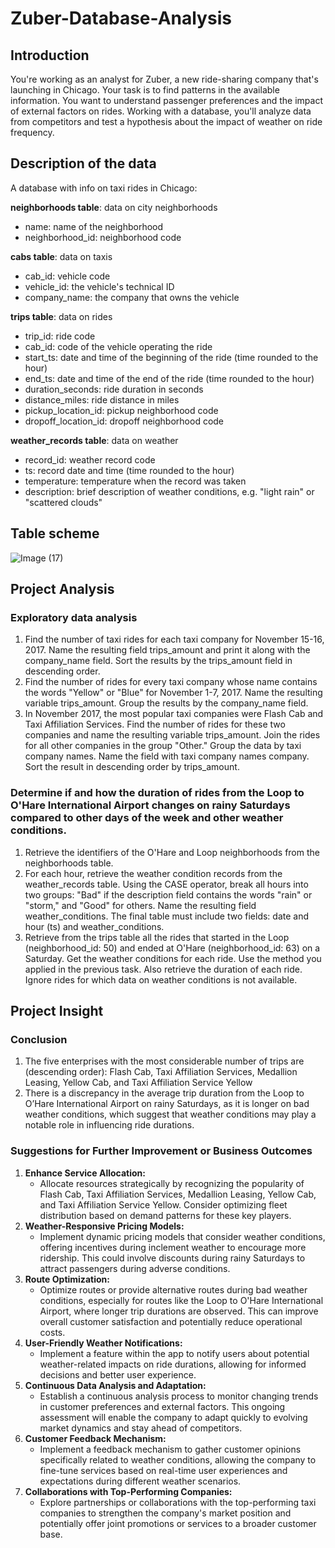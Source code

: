 # Zuber-Database-Analysis
## Introduction
You're working as an analyst for Zuber, a new ride-sharing company that's launching in Chicago. Your task is to find patterns in the available information. You want to understand passenger preferences and the impact of external factors on rides.
Working with a database, you'll analyze data from competitors and test a hypothesis about the impact of weather on ride frequency. 
## Description of the data 
A database with info on taxi rides in Chicago:  

**neighborhoods table**: data on city neighborhoods  
- name: name of the neighborhood  
- neighborhood_id: neighborhood code  

**cabs table**: data on taxis   
- cab_id: vehicle code  
- vehicle_id: the vehicle's technical ID  
- company_name: the company that owns the vehicle  

**trips table**: data on rides  
- trip_id: ride code  
- cab_id: code of the vehicle operating the ride  
- start_ts: date and time of the beginning of the ride (time rounded to the hour)  
- end_ts: date and time of the end of the ride (time rounded to the hour)  
- duration_seconds: ride duration in seconds  
- distance_miles: ride distance in miles  
- pickup_location_id: pickup neighborhood code  
- dropoff_location_id: dropoff neighborhood code   

**weather_records table**: data on weather  
- record_id: weather record code  
- ts: record date and time (time rounded to the hour)  
- temperature: temperature when the record was taken  
- description: brief description of weather conditions, e.g. "light rain" or "scattered clouds"

## Table scheme
![Image (17)](https://github.com/chiangsuanne/Zuber-Database-Analysis/assets/108243961/e731db81-278b-4a10-a286-d49e9a127f7f)

## Project Analysis
### Exploratory data analysis
1. Find the number of taxi rides for each taxi company for November 15-16, 2017. Name the resulting field trips_amount and print it along with the company_name field. Sort the results by the trips_amount field in descending order.
2. Find the number of rides for every taxi company whose name contains the words "Yellow" or "Blue" for November 1-7, 2017. Name the resulting variable trips_amount. Group the results by the company_name field.
3. In November 2017, the most popular taxi companies were Flash Cab and Taxi Affiliation Services. Find the number of rides for these two companies and name the resulting variable trips_amount. Join the rides for all other companies in the group "Other." Group the data by taxi company names. Name the field with taxi company names company. Sort the result in descending order by trips_amount.
### Determine if and how the duration of rides from the Loop to O'Hare International Airport changes on rainy Saturdays compared to other days of the week and other weather conditions.
1. Retrieve the identifiers of the O'Hare and Loop neighborhoods from the neighborhoods table.
2. For each hour, retrieve the weather condition records from the weather_records table. Using the CASE operator, break all hours into two groups: "Bad" if the description field contains the words "rain" or "storm," and "Good" for others. Name the resulting field weather_conditions. The final table must include two fields: date and hour (ts) and weather_conditions.
3. Retrieve from the trips table all the rides that started in the Loop (neighborhood_id: 50) and ended at O'Hare (neighborhood_id: 63) on a Saturday. Get the weather conditions for each ride. Use the method you applied in the previous task. Also retrieve the duration of each ride. Ignore rides for which data on weather conditions is not available.

## Project Insight
### Conclusion
1. The five enterprises with the most considerable number of trips are (descending order): Flash Cab, Taxi Affiliation Services, Medallion Leasing, Yellow Cab, and Taxi Affiliation Service Yellow
2. There is a discrepancy in the average trip duration from the Loop to O’Hare International Airport on rainy Saturdays, as it is longer on bad weather conditions, which suggest that weather conditions may play a notable role in influencing ride durations.  
### Suggestions for Further Improvement or Business Outcomes 
1. **Enhance Service Allocation:**  
    - Allocate resources strategically by recognizing the popularity of Flash Cab, Taxi Affiliation Services, Medallion Leasing, Yellow Cab, and Taxi Affiliation Service Yellow. Consider optimizing fleet distribution based on demand patterns for these key players.  
2. **Weather-Responsive Pricing Models:**  
    - Implement dynamic pricing models that consider weather conditions, offering incentives during inclement weather to encourage more ridership. This could involve discounts during rainy Saturdays to attract passengers during adverse conditions.  
3. **Route Optimization:**  
    - Optimize routes or provide alternative routes during bad weather conditions, especially for routes like the Loop to O'Hare International Airport, where longer trip durations are observed. This can improve overall customer satisfaction and potentially reduce operational costs.  
4. **User-Friendly Weather Notifications:**  
    - Implement a feature within the app to notify users about potential weather-related impacts on ride durations, allowing for informed decisions and better user experience.
5. **Continuous Data Analysis and Adaptation:**
    - Establish a continuous analysis process to monitor changing trends in customer preferences and external factors. This ongoing assessment will enable the company to adapt quickly to evolving market dynamics and stay ahead of competitors.
6. **Customer Feedback Mechanism:**
    - Implement a feedback mechanism to gather customer opinions specifically related to weather conditions, allowing the company to fine-tune services based on real-time user experiences and expectations during different weather scenarios.
7. **Collaborations with Top-Performing Companies:**  
    - Explore partnerships or collaborations with the top-performing taxi companies to strengthen the company's market position and potentially offer joint promotions or services to a broader customer base.  
